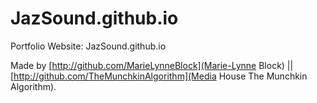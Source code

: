 # JazSound.github.io
Portfolio Website: JazSound.github.io


Made by [http://github.com/MarieLynneBlock](Marie-Lynne Block) || [http://github.com/TheMunchkinAlgorithm](Media House The Munchkin Algorithm).
